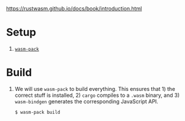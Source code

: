 https://rustwasm.github.io/docs/book/introduction.html

# Setup

1. [`wasm-pack`](https://rustwasm.github.io/wasm-pack/installer/)

# Build

1. We will use `wasm-pack` to build everything. This ensures that 1) the correct
    stuff is installed, 2) `cargo` compiles to a `.wasm` binary, and 3)
    `wasm-bindgen` generates the corresponding JavaScript API.

    ```
    $ wasm-pack build
    ```